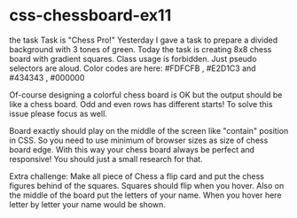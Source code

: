 # css-chessboard-ex11
the task Task is "Chess Pro!" Yesterday I gave a task to prepare a divided background with 3 tones of green. Today the task is creating 8x8 chess board with gradient squares. Class usage is forbidden. Just pseudo selectors are aloud. Color codes are here: #FDFCFB , #E2D1C3 and #434343 , #000000

Of-course designing a colorful chess board is OK but the output should be like a chess board. Odd and even rows has different starts! To solve this issue please focus as well.

Board exactly should play on the middle of the screen like "contain" position in CSS. So you need to use minimum of browser sizes as size of chess board edge. With this way your chess board always be perfect and responsive! You should just a small research for that.

Extra challenge: Make all piece of Chess a flip card and put the chess figures behind of the squares. Squares should flip when you hover. Also on the middle of the board put the letters of your name. When you hover here letter by letter your name would be shown.
